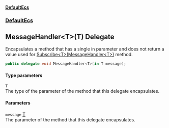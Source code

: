 #### [DefaultEcs](index.md 'index')
### [DefaultEcs](index.md#DefaultEcs 'DefaultEcs')
## MessageHandler&lt;T&gt;(T) Delegate
Encapsulates a method that has a single in parameter and does not return a value used for [Subscribe&lt;T&gt;(MessageHandler&lt;T&gt;)](IPublisher_Subscribe_T_(MessageHandler_T_).md 'DefaultEcs.IPublisher.Subscribe&lt;T&gt;(DefaultEcs.MessageHandler&lt;T&gt;)') method.  
```csharp
public delegate void MessageHandler<T>(in T message);
```
#### Type parameters
<a name='DefaultEcs_MessageHandler_T_(T)_T'></a>
`T`  
The type of the parameter of the method that this delegate encapsulates.
  
#### Parameters
<a name='DefaultEcs_MessageHandler_T_(T)_message'></a>
`message` [T](MessageHandler_T_(T).md#DefaultEcs_MessageHandler_T_(T)_T 'DefaultEcs.MessageHandler&lt;T&gt;(T).T')  
The parameter of the method that this delegate encapsulates.
  
